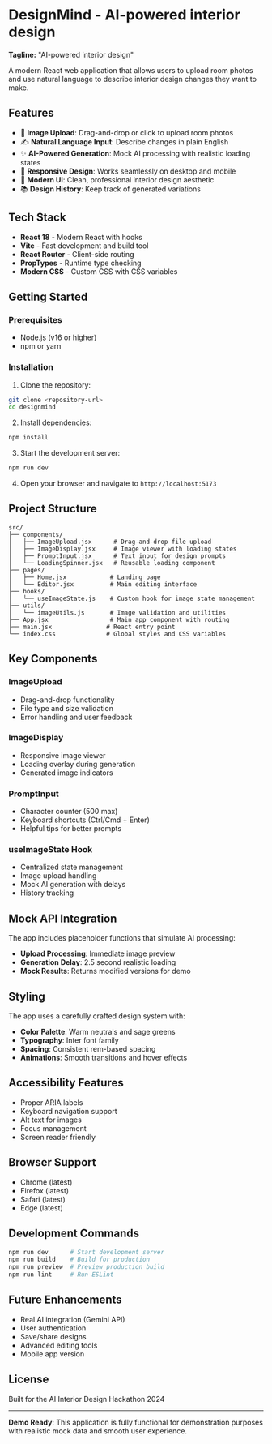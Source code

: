 # DesignMind - AI-powered interior design

**Tagline:** "AI-powered interior design"

A modern React web application that allows users to upload room photos and use natural language to describe interior design changes they want to make.

## Features

- 📸 **Image Upload**: Drag-and-drop or click to upload room photos
- ✍️ **Natural Language Input**: Describe changes in plain English
- ✨ **AI-Powered Generation**: Mock AI processing with realistic loading states
- 📱 **Responsive Design**: Works seamlessly on desktop and mobile
- 🎨 **Modern UI**: Clean, professional interior design aesthetic
- 📚 **Design History**: Keep track of generated variations

## Tech Stack

- **React 18** - Modern React with hooks
- **Vite** - Fast development and build tool
- **React Router** - Client-side routing
- **PropTypes** - Runtime type checking
- **Modern CSS** - Custom CSS with CSS variables

## Getting Started

### Prerequisites

- Node.js (v16 or higher)
- npm or yarn

### Installation

1. Clone the repository:
```bash
git clone <repository-url>
cd designmind
```

2. Install dependencies:
```bash
npm install
```

3. Start the development server:
```bash
npm run dev
```

4. Open your browser and navigate to `http://localhost:5173`

## Project Structure

```
src/
├── components/
│   ├── ImageUpload.jsx      # Drag-and-drop file upload
│   ├── ImageDisplay.jsx     # Image viewer with loading states
│   ├── PromptInput.jsx      # Text input for design prompts
│   └── LoadingSpinner.jsx   # Reusable loading component
├── pages/
│   ├── Home.jsx            # Landing page
│   └── Editor.jsx          # Main editing interface
├── hooks/
│   └── useImageState.js    # Custom hook for image state management
├── utils/
│   └── imageUtils.js       # Image validation and utilities
├── App.jsx                 # Main app component with routing
├── main.jsx               # React entry point
└── index.css              # Global styles and CSS variables
```

## Key Components

### ImageUpload
- Drag-and-drop functionality
- File type and size validation
- Error handling and user feedback

### ImageDisplay
- Responsive image viewer
- Loading overlay during generation
- Generated image indicators

### PromptInput
- Character counter (500 max)
- Keyboard shortcuts (Ctrl/Cmd + Enter)
- Helpful tips for better prompts

### useImageState Hook
- Centralized state management
- Image upload handling
- Mock AI generation with delays
- History tracking

## Mock API Integration

The app includes placeholder functions that simulate AI processing:

- **Upload Processing**: Immediate image preview
- **Generation Delay**: 2.5 second realistic loading
- **Mock Results**: Returns modified versions for demo

## Styling

The app uses a carefully crafted design system with:

- **Color Palette**: Warm neutrals and sage greens
- **Typography**: Inter font family
- **Spacing**: Consistent rem-based spacing
- **Animations**: Smooth transitions and hover effects

## Accessibility Features

- Proper ARIA labels
- Keyboard navigation support
- Alt text for images
- Focus management
- Screen reader friendly

## Browser Support

- Chrome (latest)
- Firefox (latest)
- Safari (latest)
- Edge (latest)

## Development Commands

```bash
npm run dev      # Start development server
npm run build    # Build for production
npm run preview  # Preview production build
npm run lint     # Run ESLint
```

## Future Enhancements

- Real AI integration (Gemini API)
- User authentication
- Save/share designs
- Advanced editing tools
- Mobile app version

## License

Built for the AI Interior Design Hackathon 2024

---

**Demo Ready**: This application is fully functional for demonstration purposes with realistic mock data and smooth user experience.